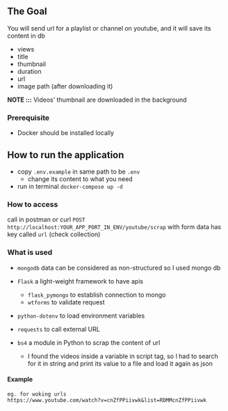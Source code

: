 ## The Goal

You will send url for a playlist or channel on youtube, and it will save its content in db

- views
- title
- thumbnail
- duration
- url
- image path (after downloading it)

<b>NOTE :::</b> Videos' thumbnail are downloaded in the background

### Prerequisite

- Docker should be installed locally

## How to run the application

- copy `.env.example` in same path to be `.env`
  - change its content to what you need
- run in terminal `docker-compose up -d`

### How to access

call in postman or curl `POST http://localhost:YOUR_APP_PORT_IN_ENV/youtube/scrap` with form data has key called `url`
(check collection)

### What is used

- `mongodb` data can be considered as non-structured so I used mongo db

- `Flask` a light-weight framework to have apis
  - `flask_pymongo` to establish connection to mongo
  - `wtforms` to validate request
    
- `python-dotenv` to load environment variables

- `requests` to call external URL

- `bs4` a module in Python to scrap the content of url
    - I found the videos inside a variable in script tag, so I had to search for it in string and print its value to a file 
      and load it again as json


#### Example
    eg. for woking urls
    https://www.youtube.com/watch?v=cnZfPPiivwk&list=RDMMcnZfPPiivwk